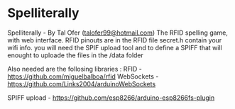 # Spelliterally
Spelliterally - By Tal Ofer (talofer99@hotmail.com)
The RFID spelling game, with web interface.
RFID pinouts are in the RFID file
secret.h contain your wifi info.
you will need the SPIF upload tool and to define a SPIFF that will enought to uploade the files in the /data folder



Also needed are the follosing libraries :
RFID - https://github.com/miguelbalboa/rfid
WebSockets - https://github.com/Links2004/arduinoWebSockets

SPIFF upload - https://github.com/esp8266/arduino-esp8266fs-plugin

